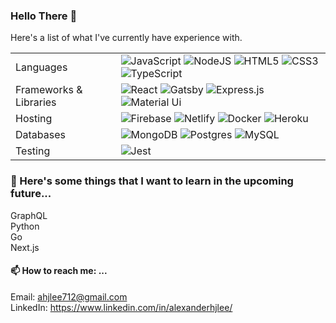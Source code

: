 ### Hello There 👋
Here's a list of what I've currently have experience with.

<table>
  <tr>
    <td>Languages</td>
    <td>
      <img alt="JavaScript" src="https://img.shields.io/badge/javascript%20-%23323330.svg?&style=for-the-badge&logo=javascript&logoColor=%23F7DF1E"/> 
      <img alt="NodeJS" src="https://img.shields.io/badge/node%20-%2343853D.svg?&style=for-the-badge&logo=node.js&logoColor=white"/> 
      <img alt="HTML5" src="https://img.shields.io/badge/html5%20-%23E34F26.svg?&style=for-the-badge&logo=html5&logoColor=white"/> 
      <img alt="CSS3" src="https://img.shields.io/badge/css3%20-%231572B6.svg?&style=for-the-badge&logo=css3&logoColor=white"/>
      <img alt="TypeScript" src="https://img.shields.io/badge/typescript%20-%23323330.svg?&style=for-the-badge&logo=typescript&logoColor=blue"/> 
    </td>
  </tr>
  <tr>
    <td>Frameworks & Libraries</td>
    <td>
      <img alt="React" src="https://img.shields.io/badge/react%20-%2320232a.svg?&style=for-the-badge&logo=react&logoColor=%2361DAFB"/> 
      <img alt="Gatsby" src="https://img.shields.io/badge/gatsby-blueviolet?&style=for-the-badge&logo=gatsby&logoColor=white"/>
      <img alt="Express.js" src="https://img.shields.io/badge/express%20-%23404d59.svg?&style=for-the-badge"/> 
      <img alt="Material Ui" src="https://img.shields.io/badge/-Material--UI-%230081CB?&style=for-the-badge&logo=material-ui&logoColor=white"/>
  </tr>
  <tr>
    <td>Hosting</td>
    <td>
      <img alt="Firebase" src="https://img.shields.io/badge/-Firebase-orange?&style=for-the-badge&logo=firebase&logoColor=white"/>
      <img alt="Netlify" src="https://img.shields.io/badge/-Netlify-turquoise?&style=for-the-badge&logo=netlify&logoColor=white"/>
      <img alt="Docker" src="https://img.shields.io/badge/-Docker-blue?&style=for-the-badge&logo=docker&logoColor=white"/>
      <img alt="Heroku" src="https://img.shields.io/badge/-Heroku-blueviolet?&style=for-the-badge&logo=heroku&logoColor=white"/>
    </td>
  </tr>
  <tr>
    <td>Databases</td>
    <td>
      <img alt="MongoDB" src ="https://img.shields.io/badge/MongoDB-%234ea94b.svg?&style=for-the-badge&logo=mongodb&logoColor=white"/> 
      <img alt="Postgres" src ="https://img.shields.io/badge/-Postgres-%23336791?&style=for-the-badge&logo=PostgreSQL&logoColor=white"/>
      <img alt="MySQL" src ="https://img.shields.io/badge/-MySQL-%23336791?&style=for-the-badge&logo=MySQL&logoColor=white"/>
    </td>
  </tr>
  <tr>
    <td>Testing</td>
    <td><img alt="Jest" src="https://img.shields.io/badge/-jest-%23C21325?&style=for-the-badge&logo=jest&logoColor=white"/></td>
  </tr>
</table>

### 🌱 Here's some things that I want to learn in the upcoming future...
GraphQL
<br />
Python
<br />
Go
<br />
Next.js
<br />

#### 📫 How to reach me: ...
Email: ahjlee712@gmail.com
<br />
LinkedIn: https://www.linkedin.com/in/alexanderhjlee/
<!--
**acerslee/acerslee** is a ✨ _special_ ✨ repository because its `README.md` (this file) appears on your GitHub profile.

Here are some ideas to get you started:

- 🔭 I’m currently working on ...

- 👯 I’m looking to collaborate on ...
- 🤔 I’m looking for help with ...
- 💬 Ask me about ...
-->
